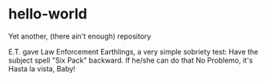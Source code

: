 # hello-world
Yet another, (there ain't enough) repository

E.T. gave Law Enforcement Earthlings, a very simple sobriety test: Have the subject spell "Six Pack" backward.
If he/she can do that No Problemo, it's Hasta la vista, Baby!
